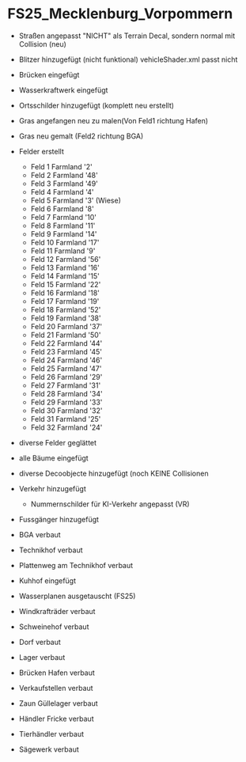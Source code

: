 # FS25_Mecklenburg_Vorpommern
 
- Straßen angepasst "NICHT" als Terrain Decal, sondern normal mit Collision (neu)
- Blitzer hinzugefügt (nicht funktional) vehicleShader.xml passt nicht
- Brücken eingefügt
- Wasserkraftwerk eingefügt
- Ortsschilder hinzugefügt (komplett neu erstellt)
- Gras angefangen neu zu malen(Von Feld1 richtung Hafen)
- Gras neu gemalt (Feld2 richtung BGA)
		
- Felder erstellt
	- Feld 1	Farmland '2'
	- Feld 2	Farmland '48'
	- Feld 3	Farmland '49'
	- Feld 4	Farmland '4'
	- Feld 5	Farmland '3' (Wiese)
	- Feld 6	Farmland '8'
	- Feld 7	Farmland '10'
	- Feld 8	Farmland '11'
	- Feld 9	Farmland '14'
	- Feld 10	Farmland '17'
	- Feld 11	Farmland '9'
	- Feld 12	Farmland '56'
	- Feld 13	Farmland '16'
	- Feld 14	Farmland '15'
	- Feld 15	Farmland '22'
	- Feld 16	Farmland '18'
	- Feld 17	Farmland '19'
	- Feld 18	Farmland '52'
	- Feld 19	Farmland '38'
	- Feld 20	Farmland '37'
	- Feld 21	Farmland '50'
	- Feld 22	Farmland '44'
	- Feld 23	Farmland '45'
	- Feld 24	Farmland '46'
	- Feld 25	Farmland '47'
	- Feld 26	Farmland '29'
	- Feld 27	Farmland '31'
	- Feld 28	Farmland '34'
	- Feld 29	Farmland '33'
	- Feld 30	Farmland '32'
	- Feld 31	Farmland '25'
	- Feld 32	Farmland '24'
	
- diverse Felder geglättet
- alle Bäume eingefügt
- diverse Decoobjecte hinzugefügt (noch KEINE Collisionen
- Verkehr hinzugefügt
	- Nummernschilder für KI-Verkehr angepasst (VR)
- Fussgänger hinzugefügt
- BGA verbaut
- Technikhof verbaut
- Plattenweg am Technikhof verbaut
- Kuhhof eingefügt
- Wasserplanen ausgetauscht (FS25)
- Windkrafträder verbaut
- Schweinehof verbaut
- Dorf verbaut
- Lager verbaut
- Brücken Hafen verbaut
- Verkaufstellen verbaut
- Zaun Güllelager verbaut
- Händler Fricke verbaut
- Tierhändler verbaut	
- Sägewerk verbaut
